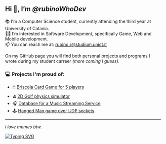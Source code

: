 ## Hi 👋, I’m ***@rubinoWhoDev***  

📚 I'm a Computer Science student, currently attending the third year at University of Catania.  
👨‍💻 I’m interested in Software Development, specifically Game, Web and Mobile development.  
📫 You can reach me at: rubino.r@studium.unict.it  

On my GitHub page you will find both personal projects and programs I wrote during my student carreer _(more coming I guess)_.
### 💻 Projects I'm proud of:
- 🃏 [Briscola Card Game for 5 players](https://github.com/rubinoWhoDev/briscola5pp)
- ⛳ [2D Golf physics simulator](https://github.com/rubinoWhoDev/Glof)
- 🎧 [Database for a Music Streaming Service](https://github.com/rubinoWhoDev/dmimusic-db)
- 🕹 [Hanged Man game over UDP sockets](https://github.com/rubinoWhoDev/impiccato_udp)

---
_i love memes btw._

[![Typing SVG](https://readme-typing-svg.demolab.com?font=Fira+Code&pause=1000&color=B042F7&width=435&lines=What+the+dev+doin%3F)](https://git.io/typing-svg)
<!---
rubinoWhoDev/rubinoWhoDev is a ✨ special ✨ repository because its `README.md` (this file) appears on your GitHub profile.
You can click the Preview link to take a look at your changes.
--->
